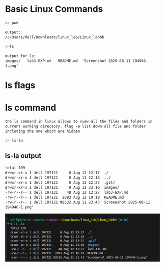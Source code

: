 # Basic Linux Commands 
```bash
>> pwd 
```

```
output:
/c/Users/dell/Downloads/linux_lab/Linux_labbb

```
```bash
>>ls
```
```
output for ls:
images/   lab3-EXP.md   README.md  'Screenshot 2025-08-11 194946-1.png'
```
# ls flags

# ls command

```
the ls command in linux allows to view all the files and folders in current working directory. flag -a list down all file and folder including the one which are hidden
```
```bash
>> ls-la
```
## ls-la output

```
total 109
drwxr-xr-x 1 dell 197121     0 Aug 12 12:17  ./
drwxr-xr-x 1 dell 197121     0 Aug 11 22:18  ../
drwxr-xr-x 1 dell 197121     0 Aug 12 12:27  .git/
drwxr-xr-x 1 dell 197121     0 Aug 11 23:10  images/
-rw-r--r-- 1 dell 197121    48 Aug 12 12:27  lab3-EXP.md
-rw-r--r-- 1 dell 197121  2083 Aug 12 10:19  README.md
-rw-r--r-- 1 dell 197121 99532 Aug 11 23:43 'Screenshot 2025-08-11 194946-1.png'
```
![Work bhai](./ls-la.png)


